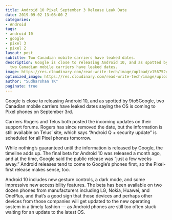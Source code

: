 ```yaml
---
title: Android 10 Pixel September 3 Release Leak Date
date: 2019-09-02 13:08:00 Z
categories:
- Android
tags:
- android 10
- google
- pixel 3
- pixel 2
layout: post
subtitle: Two Canadian mobile carriers have leaked dates.
description: Google is close to releasing Android 10, and as spotted by 9to5Google,
  two Canadian mobile carriers have leaked dates.
image: https://res.cloudinary.com/read-write-tech/image/upload/v1567524230/acastro_190315_1777_android_Q_0003.0.0_zgfx2t.webp
optimized_image: https://res.cloudinary.com/read-write-tech/image/upload/c_scale,h_200,w_380/acastro_190315_1777_android_Q_0003.0.0_zgfx2t.webp
author: "Sudharshan TK"
paginate: true
---
```


Google is close to releasing Android 10, and as spotted by 9to5Google, two Canadian mobile carriers have leaked dates saying the OS is coming to Pixel phones on September 3rd.

Carriers Rogers and Telus both posted the incoming updates on their support forums. Rogers has since removed the date, but the information is still available on Telus’ site, which says “Android Q + security update” is scheduled for all Pixel phones tomorrow.

While nothing’s guaranteed until the information is released by Google, the timeline adds up. The final beta for Android 10 was released a month ago, and at the time, Google said the public release was “just a few weeks away.” Android releases tend to come to Google’s phones first, so the Pixel-first release makes sense, too.

Android 10 includes new gesture controls, a dark mode, and some impressive new accessibility features. The beta has been available on two dozen phones from manufacturers including LG, Nokia, Huawei, and OnePlus, and that’s a good sign that those devices and perhaps other devices from those companies will get updated to the new operating system in a timely fashion — as Android phones are still too often stuck waiting for an update to the latest OS.
